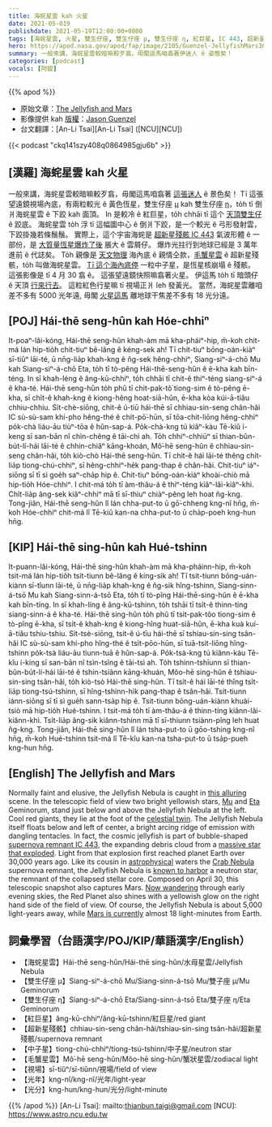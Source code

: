 ```yaml
---
title: 海䖳星雲 kah 火星
date: 2021-05-019
publishdate: 2021-05-19T12:00:00+0800
tags: [海䖳星雲, 火星, 雙生仔座, 雙生仔座 μ, 雙生仔座 η, 紅巨星, IC 443, 超新星殘骸, 毛蟹星雲, 中子星]
hero: https://apod.nasa.gov/apod/fap/image/2105/Guenzel-JellyfishMars30APR2021.jpg
summary: 一般來講，海䖳星雲較暗嘛較歹翕，毋閣這馬咱翕著伊迷人 ê 姿態矣！
categories: [podcast]
vocals: [阿錕]
---
```


{{% apod %}}

- 原始文章：[The Jellyfish and Mars](https://apod.nasa.gov/apod/ap210519.html)
- 影像提供 kah [版權][copyright]：[Jason Guenzel](https://www.facebook.com/TheVastReaches)
- 台文翻譯：[An-Li Tsai][An-Li Tsai] ([NCU][NCU])

{{< podcast "ckq141szy408q0864985gju6b" >}}

## [漢羅] 海䖳星雲 kah 火星

一般來講，海䖳星雲較暗嘛較歹翕，毋閣這馬咱翕著 [這張迷人][this alluring] ê 景色矣！
Tī 這張望遠鏡視場內底，有兩粒較光 ê 黃色恆星，雙生仔座 [μ][Mu] kah 雙生仔座 [η][Eta]，to̍h tī 倒爿海䖳星雲 ê 下跤 kah 面頂。
In 是較冷 ê 紅巨星，to̍h chhāi tī 這个 [天頂雙生仔][celestial twin] ê 跤底。
海䖳星雲 to̍h 浮 tī 這幅圖中心 ê 倒爿下跤，是一个較光 ê 弓形發射雲，下跤掛幾若條鬚鬚。
實際上，這个宇宙海䖳是 [超新星殘骸 IC 443][supernova remnant IC 443] 氣波形體 ê 一部份，是 [大質量恆星爆炸了後][massive star that exploded] 脹大 ê 雲屑仔。
爆炸光拄行到地球已經是 3 萬年進前 ê 代誌矣。
To̍h 親像是 [天文物理][astrophysical] 海內底 ê 親情仝款，[毛蟹星雲][Crab Nebula] ê 超新星殘骸，to̍h 叫做海䖳星雲。
[Tī 這个海內底停][known to harbor] 一粒中子星，是恆星核崩塌 ê 殘骸。
這張影像是 tī 4 月 30 翕 ê。
這張望遠鏡快照嘛翕著火星。
伊這馬 to̍h tī 暗頭仔 ê 天頂 [行來行去][Now wandering]。
這粒紅色行星嘛 tī 視場正爿 leh 發黃光。
當然，海䖳星雲離咱差不多有 5000 光年遠, 毋閣 [火星這馬][Mars is currently] 離地球干焦差不多有 18 光分遠。




## [POJ] Hái-thē seng-hûn kah Hóe-chhiⁿ

It-poaⁿ-lâi-kóng, Hái-thē seng-hûn khah-àm mā kha-pháiⁿ-hip, m̄-koh chit-má lán hip-tio̍h chit-tiuⁿ bê-lâng ê kéng-sek ah!
Tī chit-tiuⁿ bōng-oán-kiàⁿ sī-tiûⁿ lāi-té, ū nn̄g-lia̍p khah-kng ê n̂g-sek hêng-chhiⁿ, Siang-siⁿ-á-chō Mu kah Siang-siⁿ-á-chō Eta, to̍h tī tò-pêng Hái-thē-seng-hûn ê ē-kha kah bīn-téng.
In sī khah-léng ê âng-kū-chhiⁿ, to̍h chhāi tī chi̍t-ê thiⁿ-téng siang-siⁿ-á ê kha-té.
Hái-thē seng-hûn to̍h phû tī chit-pak-tô͘ tiong-sim ê tò-pêng ē-kha, sī chi̍t-ê khah-kng ê kiong-hêng hoat-siā-hûn, ē-kha kòa kúi-ā-tiâu chhiu-chhiu.
Si̍t-chè-siōng, chit-ê ú-tiū hái-thē sī chhiau-sin-seng chân-hâi IC sù-sù-sam khí-pho hêng-thé ê chi̍t-pō͘-hūn, sī tōa-chit-liōng hêng-chhiⁿ po̍k-chà liáu-āu tiùⁿ-tōa ê hûn-sap-á.
Po̍k-chà-kng tú kiâⁿ-kàu Tē-kiû í-keng sī san-bān nî chìn-chêng ê tāi-chì ah.
To̍h chhiⁿ-chhiūⁿ sī thian-bûn-bu̍t-lí-hái lāi-té ê chhin-chiâⁿ kāng-khoán, Mô͘-hē seng-hûn ê chhiau-sin-seng chân-hâi, to̍h kiò-chò Hái-thē seng-hûn.
Tī chit-ê hái lāi-té thêng chi̍t-lia̍p tiong-chú-chhiⁿ, sī hêng-chhiⁿ-he̍k pang-thap ê chân-hâi.
Chit-tiuⁿ iáⁿ-siōng sī tī sì goe̍h saⁿ-cha̍p hip ê.
Chit-tiuⁿ bōng-oán-kiàⁿ khoài-chiò mā hip-tio̍h Hóe-chhiⁿ.
I chit-má to̍h tī àm-thâu-á ê thiⁿ-téng kiâⁿ-lâi-kiâⁿ-khì.
Chi̍t-lia̍p âng-sek kiâⁿ-chhiⁿ mā tī sī-thiuⁿ chiàⁿ-pêng leh hoat n̂g-kng.
Tong-jiân, Hái-thē seng-hûn lî lán chha-put-to ū gō͘-chheng kng-nî hn̄g, m̄-koh Hóe-chhiⁿ chit-má lî Tē-kiû kan-na chha-put-to ū cha̍p-poeh kng-hun hn̄g.



## [KIP] Hái-thē sing-hûn kah Hué-tshinn

It-puann-lâi-kóng, Hái-thē sing-hûn khah-àm mā kha-pháinn-hip, m̄-koh tsit-má lán hip-tio̍h tsit-tiunn bê-lâng ê kíng-sik ah!
Tī tsit-tiunn bōng-uán-kiànn sī-tîunn lāi-té, ū nn̄g-lia̍p khah-kng ê n̂g-sik hîng-tshinn, Siang-sinn-á-tsō Mu kah Siang-sinn-á-tsō Eta, to̍h tī tò-pîng Hái-thē-sing-hûn ê ē-kha kah bīn-tíng.
In sī khah-líng ê âng-kū-tshinn, to̍h tshāi tī tsi̍t-ê thinn-tíng siang-sinn-á ê kha-té.
Hái-thē sing-hûn to̍h phû tī tsit-pak-tôo tiong-sim ê tò-pîng ē-kha, sī tsi̍t-ê khah-kng ê kiong-hîng huat-siā-hûn, ē-kha kuà kuí-ā-tiâu tshiu-tshiu.
Si̍t-tsè-siōng, tsit-ê ú-tīu hái-thē sī tshiau-sin-sing tsân-hâi IC sù-sù-sam khí-pho hîng-thé ê tsi̍t-pōo-hūn, sī tuā-tsit-liōng hîng-tshinn po̍k-tsà liáu-āu tìunn-tuā ê hûn-sap-á.
Po̍k-tsà-kng tú kiânn-kàu Tē-kîu í-king sī san-bān nî tsìn-tsîng ê tāi-tsì ah.
To̍h tshinn-tshīunn sī thian-bûn-bu̍t-lí-hái lāi-té ê tshin-tsiânn kāng-khuán, Môo-hē sing-hûn ê tshiau-sin-sing tsân-hâi, to̍h kiò-tsò Hái-thē sing-hûn.
Tī tsit-ê hái lāi-té thîng tsi̍t-lia̍p tiong-tsú-tshinn, sī hîng-tshinn-hi̍k pang-thap ê tsân-hâi.
Tsit-tiunn iánn-siōng sī tī sì gue̍h sann-tsa̍p hip ê.
Tsit-tiunn bōng-uán-kiànn khuài-tsiò mā hip-tio̍h Hué-tshinn.
I tsit-má to̍h tī àm-thâu-á ê thinn-tíng kiânn-lâi-kiânn-khì.
Tsi̍t-lia̍p âng-sik kiânn-tshinn mā tī sī-thiunn tsiànn-pîng leh huat n̂g-kng.
Tong-jiân, Hái-thē sing-hûn lî lán tsha-put-to ū gōo-tshing kng-nî hn̄g, m̄-koh Hué-tshinn tsit-má lî Tē-kîu kan-na tsha-put-to ū tsa̍p-pueh kng-hun hn̄g.



## [English] The Jellyfish and Mars

Normally faint and elusive, the Jellyfish Nebula is caught in [this alluring][this alluring] scene. In the telescopic field of view two bright yellowish stars, [Mu][Mu] and [Eta][Eta] Geminorum, stand just below and above the Jellyfish Nebula at the left. Cool red giants, they lie at the foot of the [celestial twin][celestial twin]. The Jellyfish Nebula itself floats below and left of center, a bright arcing ridge of emission with dangling tentacles. In fact, the cosmic jellyfish is part of bubble-shaped [supernova remnant IC 443][supernova remnant IC 443], the expanding debris cloud from a [massive star that exploded][massive star that exploded]. Light from that explosion first reached planet Earth over 30,000 years ago. Like its cousin in [astrophysical][astrophysical] waters the [Crab Nebula][Crab Nebula] supernova remnant, the Jellyfish Nebula is [known to harbor][known to harbor] a neutron star, the remnant of the collapsed stellar core. Composed on April 30, this telescopic snapshot also captures Mars. [Now wandering][Now wandering] through early evening skies, the Red Planet also shines with a yellowish glow on the right hand side of the field of view. Of course, the Jellyfish Nebula is about 5,000 light-years away, while [Mars is currently][Mars is currently] almost 18 light-minutes from Earth.

## 詞彙學習（台語漢字/POJ/KIP/華語漢字/English）

- 【海䖳星雲】Hái-thē seng-hûn/Hái-thē sing-hûn/水母星雲/Jellyfish Nebula
- 【雙生仔座 μ】Siang-siⁿ-á-chō Mu/Siang-sinn-á-tsō Mu/雙子座 μ/Mu Geminorum
- 【雙生仔座 η】Siang-siⁿ-á-chō Eta/Siang-sinn-á-tsō Eta/雙子座 η/Eta Geminorum
- 【紅巨星】âng-kū-chhiⁿ/âng-kū-tshinn/紅巨星/red giant
- 【超新星殘骸】chhiau-sin-seng chân-hâi/tshiau-sin-sing tsân-hâi/超新星殘骸/supernova remnant
- 【中子星】tiong-chú-chhiⁿ/tiong-tsú-tshinn/中子星/neutron star
- 【毛蟹星雲】Mô͘-hē seng-hûn/Môo-hē sing-hûn/蟹狀星雲/zodiacal light
- 【視場】sī-tiûⁿ/sī-tiûnn/視場/field of view
- 【光年】kng-nî/kng-nî/光年/light-year
- 【光分】kng-hun/kng-hun/光分/light-minute



{{% /apod %}}
[An-Li Tsai]: mailto:thianbun.taigi@gmail.com
[NCU]: https://www.astro.ncu.edu.tw

[copyright]: https://apod.nasa.gov/apod/fap/lib/about_apod.html#srapply

[this alluring]:https://twitter.com/TheVastReaches/status/1390351755465084930
[Mu]:http://stars.astro.illinois.edu/sow/tejat.html
[Eta]:http://stars.astro.illinois.edu/sow/propus.html
[celestial twin]:http://www.hawastsoc.org/deepsky/gem/index.html
[supernova remnant IC 443]:https://apod.nasa.gov/apod/ap060602.html
[massive star that exploded]:http://chandra.harvard.edu/xray_sources/supernovas.html
[astrophysical]:http://arxiv.org/abs/1002.2198
[Crab Nebula]:https://apod.nasa.gov/apod/ap180317.html
[known to harbor]:http://chandra.harvard.edu/photo/2000/1083/index.html
[Now wandering]:https://earthsky.org/astronomy-essentials/why-is-mars-sometimes-bright-and-sometimes-faint
[Mars is currently]:https://www.nasa.gov/feature/jpl/perseverance-s-robotic-arm-starts-conducting-science
